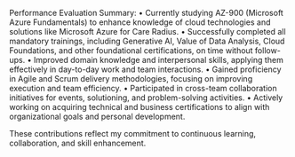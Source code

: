 Performance Evaluation Summary:
	•	Currently studying AZ-900 (Microsoft Azure Fundamentals) to enhance knowledge of cloud technologies and solutions like Microsoft Azure for Care Radius.
	•	Successfully completed all mandatory trainings, including Generative AI, Value of Data Analysis, Cloud Foundations, and other foundational certifications, on time without follow-ups.
	•	Improved domain knowledge and interpersonal skills, applying them effectively in day-to-day work and team interactions.
	•	Gained proficiency in Agile and Scrum delivery methodologies, focusing on improving execution and team efficiency.
	•	Participated in cross-team collaboration initiatives for events, solutioning, and problem-solving activities.
	•	Actively working on acquiring technical and business certifications to align with organizational goals and personal development.

These contributions reflect my commitment to continuous learning, collaboration, and skill enhancement.